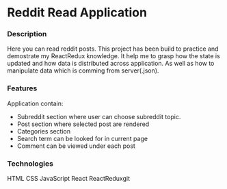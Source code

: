 # Reddit Read Application
### Description
Here you can read reddit posts.
This project has been build to practice and demostrate my ReactRedux knowledge.
It help me to grasp how the state is updated and how data is distributed across application.
As well as how to manipulate data which is comming from server(.json).

### Features
Application contain:
  - Subreddit section where user can choose subreddit topic.
  - Post section where selected post are rendered
  - Categories section 
  - Search term can be looked for in current page
  - Comment can be viewed under each post

### Technologies
HTML CSS JavaScript React ReactReduxgit 